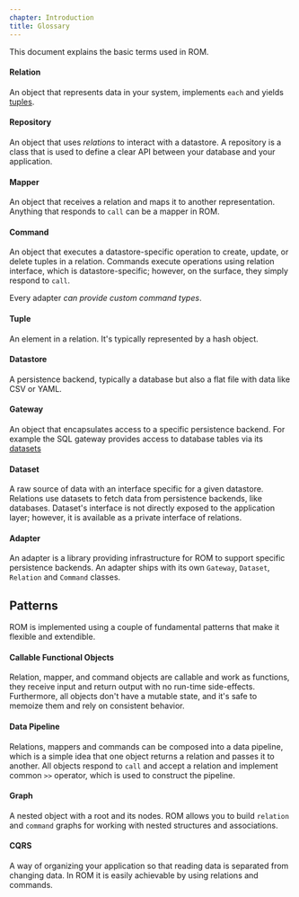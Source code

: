 ```yaml
---
chapter: Introduction
title: Glossary
---
```


This document explains the basic terms used in ROM.

#### Relation

An object that represents data in your system, implements `each` and yields
[tuples](#tuple).

#### Repository

An object that uses _relations_ to interact with a datastore.  A repository is a class that is used to define a clear API between your database and your application.

#### Mapper

An object that receives a relation and maps it to another representation. Anything
that responds to `call` can be a mapper in ROM.

#### Command

An object that executes a datastore-specific operation to create, update,
or delete tuples in a relation. Commands execute operations using relation
interface, which is datastore-specific; however, on the surface, they simply respond
to `call`.

Every adapter *can provide custom command types*.

#### Tuple

An element in a relation. It's typically represented by a hash object.

#### Datastore

A persistence backend, typically a database but also a flat file with data like
CSV or YAML.

#### Gateway

An object that encapsulates access to a specific persistence backend. For example
the SQL gateway provides access to database tables via its [datasets](#dataset)

#### Dataset

A raw source of data with an interface specific for a given datastore. Relations
use datasets to fetch data from persistence backends, like databases. Dataset's
interface is not directly exposed to the application layer; however, it is
available as a private interface of relations.

#### Adapter

An adapter is a library providing infrastructure for ROM to support specific
persistence backends. An adapter ships with its own `Gateway`, `Dataset`, `Relation`
and `Command` classes.

## Patterns

ROM is implemented using a couple of fundamental patterns that make it flexible
and extendible.

#### Callable Functional Objects

Relation, mapper, and command objects are callable and work as functions, they
receive input and return output with no run-time side-effects. Furthermore, all
objects don't have a mutable state, and it's safe to memoize them and rely on
consistent behavior.

#### Data Pipeline

Relations, mappers and commands can be composed into a data pipeline, which is a
simple idea that one object returns a relation and passes it to another. All objects
respond to `call` and accept a relation and implement common `>>` operator, which
is used to construct the pipeline.

#### Graph

A nested object with a root and its nodes. ROM allows you to build `relation`
and `command` graphs for working with nested structures and associations.

#### CQRS

A way of organizing your application so that reading data is separated from
changing data. In ROM it is easily achievable by using relations and commands.
